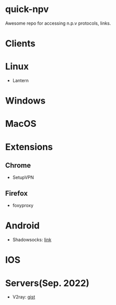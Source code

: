 # quick-npv
Awesome repo for accessing n.p.v protocols, links. 

# Clients


# Linux

- Lantern


# Windows



# MacOS


# Extensions
## Chrome

- SetupVPN


## Firefox

- foxyproxy


# Android

- Shadowsocks:  [link](https://github.com/shadowsocks/shadowsocks-android/releases/download/v5.3.1-preview/shadowsocks-arm64-v8a-5.3.1-preview.apk)


# IOS


# Servers(Sep. 2022)

- V2ray: [gist](https://gist.github.com/moghadas76/adda859b741eef2c95a0efc53b9c88da#file-v2ray-gist)
